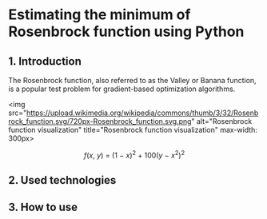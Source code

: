 # Estimating the minimum of Rosenbrock function using Python
## 1. Introduction
The Rosenbrock function, also referred to as the Valley or Banana function, is a popular test problem for gradient-based optimization algorithms.

<img
  src="https://upload.wikimedia.org/wikipedia/commons/thumb/3/32/Rosenbrock_function.svg/720px-Rosenbrock_function.svg.png"
  alt="Rosenbrock function visualization"
  title="Rosenbrock function visualization"
  max-width: 300px>


$$f(x,~y) ~ = ~ (1 ~ - ~ x)^2 ~ + ~ 100(y ~ - ~ x^2)^2$$

## 2. Used technologies

## 3. How to use
